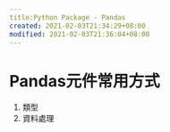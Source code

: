 ```yaml
---
title:Python Package - Pandas
created: 2021-02-03T21:34:29+08:00
modified: 2021-02-03T21:36:04+08:00
---
```


# Pandas元件常用方式

1. 類型
1. 資料處理
<!--stackedit_data:
eyJoaXN0b3J5IjpbLTExMjIzMDQ0MTMsNDY3MjEzMDgzXX0=
-->